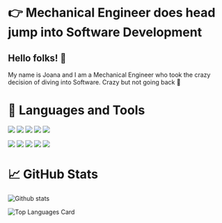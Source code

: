 # :point_right: Mechanical Engineer does head jump into Software Development

## Hello folks! 👋
My name is Joana and I am a Mechanical Engineer who took the crazy decision of diving into Software.
Crazy but not going back :muscle:

# :wrench: Languages and Tools
![](https://img.shields.io/badge/OS-Linux-informational?style=for-the-badge&logo=Linux&logoColor=black&color=orange)
![](https://img.shields.io/badge/Shell-Bash-informational?style=for-the-badge&logo=GNU-Bash&logoColor=black&color=orange)
![](https://img.shields.io/badge/Shell-Zsh-informational?style=for-the-badge&logo=GNU-Bash&logoColor=black&color=orange)
![](https://img.shields.io/badge/Editor-VSCode-informational?style=for-the-badge&logo=Visual-Studio-Code&logoColor=black&color=orange)
![](https://img.shields.io/badge/Framework-ROS-informational?style=for-the-badge&logo=ROS&logoColor=black&color=orange)

![](https://img.shields.io/badge/Language-C++-informational?style=for-the-badge&logo='C++'&logoColor=black&color=orange)
![](https://img.shields.io/badge/Language-C-informational?style=for-the-badge&logo=C&logoColor=black&color=orange)
![](https://img.shields.io/badge/Language-Python-informational?style=for-the-badge&logo=Python&logoColor=black&color=orange)
![](https://img.shields.io/badge/Language-JavaScript-informational?style=for-the-badge&logo=JavaScript&logoColor=black&color=orange)
![](https://img.shields.io/badge/Language-TypeSscript-informational?style=for-the-badge&logo=TypeScript&logoColor=black&color=orange)

# :chart_with_upwards_trend: GitHub Stats
![Github stats](https://github-readme-stats.vercel.app/api?username=JoanaMota&theme=calm&show_icons=true&count_private=true)

![Top Languages Card](https://github-readme-stats.vercel.app/api/top-langs/?username=JoanaMota&layout=compact&theme=calm)
